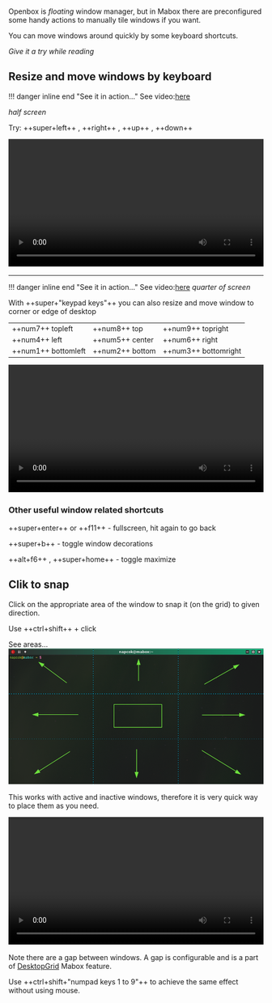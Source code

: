 <div class="gal1">
    <a href="../../img/tiling.jpg" title="Windows tiling"><img src="../../img/tiling.jpg" alt="" /></a>
</div>

Openbox is _floating_ window manager, but in Mabox there are preconfigured some handy actions to manually tile windows if you want.

You can move windows around quickly by some keyboard shortcuts.

_Give it a try while reading_

## Resize and move windows by keyboard
!!! danger inline end "See it in action..."
    See video:<a class="videolink" href="../../img/tiling_super_arrows.mp4">here</a>

_half screen_

Try: ++super+left++ , ++right++ , ++up++ , ++down++

<video controls width="100%" src="../../img/tiling_super_arrows.mp4" type="video/mp4">
</video>

---
!!! danger inline end "See it in action..."
    See video:<a class="videolink" href="../../img/tiling_numpad.mp4">here</a>
_quarter of screen_

With ++super+"keypad keys"++ you can also resize and move window to corner or edge of desktop


||||
|-|-|-|
|++num7++ topleft | ++num8++ top | ++num9++ topright|
|++num4++ left | ++num5++ center | ++num6++ right|
|++num1++ bottomleft | ++num2++ bottom | ++num3++ bottomright|


<video controls width="100%" src="../../img/tiling_numpad.mp4" type="video/mp4">
</video>

### Other useful window related shortcuts

++super+enter++ or ++f11++ - fullscreen, hit again to go back

++super+b++ - toggle window decorations

++alt+f6++ , ++super+home++ - toggle maximize



## Clik to snap
Click on the appropriate area of the window to snap it (on the grid) to given direction.

Use ++ctrl+shift++ + click

See areas...
![Click to snap](../img/clicksnap.png)


This works with active and inactive windows, therefore it is very quick way to place them as you need.


<video controls width="100%" src="../../img/tiling.webm" type="video/mp4">
</video>

Note there are a gap between windows. A gap is configurable and is a part of [DesktopGrid](../../extras/desktopgrid) Mabox feature.

Use ++ctrl+shift+"numpad keys 1 to 9"++ to achieve the same effect without using mouse.